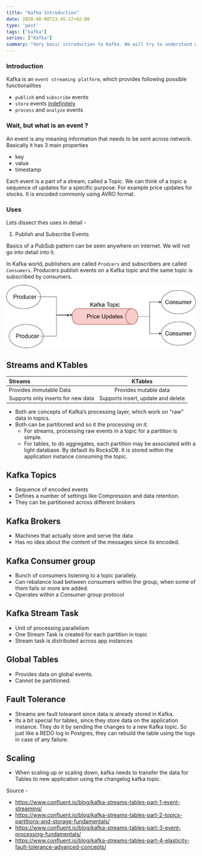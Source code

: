 ```yaml
---
title: "Kafka Introduction"
date: 2020-08-08T23:45:17+02:00
type: 'post'
tags: ["kafka"]
series: ["Kafka"]
summary: "Very basic introduction to Kafka. We will try to understand where Kafka is useful and go a little in depth of its uses"
---
```


### Introduction

Kafka is an `event streaming platform`, which provides following possible functionalities
- `publish` and `subscribe` events
- `store` events [indefinitely](https://www.confluent.io/blog/publishing-apache-kafka-new-york-times/)
- `process` and `analyze` events

### Wait, but what is an event ?
An event is any meaning information that needs to be sent across network.
Basically it has 3 main properties
- key
- value
- timestamp

Each event is a part of a stream, called a Topic. We can think of a topic a sequence of updates for a specific purpose. For example price updates for stocks.
It is encoded commonly using AVRO format.

### Uses
Lets dissect thes uses in detail -

1. Publish and Subscribe Events

Basics of a PubSub pattern can be seen anywhere on internet. We will not go into detail into it.

In Kafka world, publishers are called `Prodcers` and subscribers are called `Consumers`. Producers publish events on a Kafka topic and the same topic is subscribed by consumers.

![Kafka Topics](/kafka/kafka-topic.png) 

## Streams and KTables

Streams | KTables
:-------|:---------:
Provides immutable Data | Provides mutable data
Supports only inserts for new data | Supports insert, update and delete

- Both are concepts of Kafka’s processing layer, which work on "raw" data in topics.
- Both can be partitioned and so it the processing on it. 
  - For streams, processing raw events in a topic for a partition is simple.
  - For tables, to do aggregates, each partition may be associated with a light database. By default its RocksDB. It is stored within the application instance consuming the topic.


## Kafka Topics

- Sequence of encoded events
- Defines a number of settings like Compression and data retention.
- They can be partitioned across different brokers

## Kafka Brokers

- Machines that actually store and serve the data
- Has no idea about the content of the messages since its encoded.

## Kafka Consumer group
- Bunch of consumers listening to a topic parallely.
- Can rebalance load between consumers within the group, when some of them fails or more are added.
- Operates within a Consumer group protocol

## Kafka Stream Task
- Unit of processing parallelism
- One Stream Task is created for each partition in topic
- Stream task is distributed across app instances


## Global Tables
- Provides data on global events.
- Cannot be partitioned.
  
## Fault Tolerance
- Streams are fault tolearant since data is already stored in Kafka.
- Its a bit special for tables, since they store data on the application instance. They do it by sending the changes to a new Kafka topic. So just like a REDO log in Postgres, they can rebuild the table using the logs in case of any failure.

## Scaling
- When scaling up or scaling down, kafka needs to transfer the data for Tables to new application using the changelog kafka topic.


Source - 
- https://www.confluent.io/blog/kafka-streams-tables-part-1-event-streaming/
- https://www.confluent.io/blog/kafka-streams-tables-part-2-topics-partitions-and-storage-fundamentals/
- https://www.confluent.io/blog/kafka-streams-tables-part-3-event-processing-fundamentals/
- https://www.confluent.io/blog/kafka-streams-tables-part-4-elasticity-fault-tolerance-advanced-concepts/